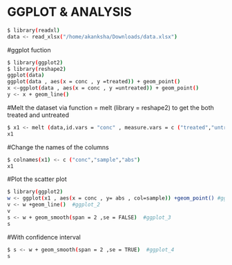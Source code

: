 # GGPLOT & ANALYSIS
```bash
$ library(readxl)
data <- read_xlsx("/home/akanksha/Downloads/data.xlsx")
```
#ggplot fuction
```bash
$ library(ggplot2)
$ library(reshape2)
ggplot(data)
ggplot(data , aes(x = conc , y =treated)) + geom_point()
x <-ggplot(data , aes(x = conc , y =untreated)) + geom_point()
y <- x + geom_line()
```
#Melt the dataset via function = melt (library = reshape2) to get the both treated and untreated
```bash
$ x1 <- melt (data,id.vars = "conc" , measure.vars = c ("treated","untreated"))
x1
```
#Change the names of the columns
```bash
$ colnames(x1) <- c ("conc","sample","abs")
x1
```
#Plot the scatter plot
```bash
$ library(ggplot2)
w <- ggplot(x1 , aes(x = conc , y= abs , col=sample)) +geom_point() #ggplot_1
v <- w +geom_line()  #ggplot_2
v
s <- w + geom_smooth(span = 2 ,se = FALSE)  #ggplot_3
s
```
#With confidence interval
```bash
$ s <- w + geom_smooth(span = 2 ,se = TRUE)  #ggplot_4
s
```
